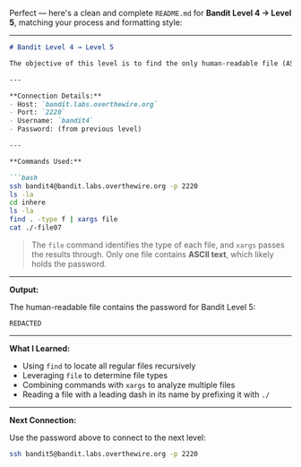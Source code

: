 Perfect — here's a clean and complete `README.md` for **Bandit Level 4 → Level 5**, matching your process and formatting style:

---

````markdown
# Bandit Level 4 → Level 5

The objective of this level is to find the only human-readable file (ASCII text) in a directory containing several files, all of which are located in the `inhere` subdirectory.

---

**Connection Details:**
- Host: `bandit.labs.overthewire.org`
- Port: `2220`
- Username: `bandit4`
- Password: (from previous level)

---

**Commands Used:**

```bash
ssh bandit4@bandit.labs.overthewire.org -p 2220
ls -la
cd inhere
ls -la
find . -type f | xargs file
cat ./-file07
````

> The `file` command identifies the type of each file, and `xargs` passes the results through. Only one file contains **ASCII text**, which likely holds the password.

---

**Output:**

The human-readable file contains the password for Bandit Level 5:

```text
REDACTED
```

---

**What I Learned:**

* Using `find` to locate all regular files recursively
* Leveraging `file` to determine file types
* Combining commands with `xargs` to analyze multiple files
* Reading a file with a leading dash in its name by prefixing it with `./`

---

**Next Connection:**

Use the password above to connect to the next level:

```bash
ssh bandit5@bandit.labs.overthewire.org -p 2220
```